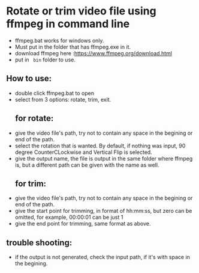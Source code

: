 # Rotate or trim video file using ffmpeg in command line
- ffmpeg.bat works for windows only.
- Must put in the folder that has ffmpeg.exe in it.
- download ffmpeg here :https://www.ffmpeg.org/download.html
- put in ` bin` folder to use.


## How to use:
- double click ffmpeg.bat to open
- select from 3 options: rotate, trim, exit.
  ## for rotate:
- give the video file's path, try not to contain any space in the begining or end of the path.
- select the rotation that is wanted. By default, if nothing was input, 90 degree CounterCLockwise and Vertical Flip is selected.
- give the output name, the file is output in the same folder where ffmpeg is, but a different path can be given with the name as well.
  ## for trim:
- give the video file's path, try not to contain any space in the begining or end of the path.
- give the start point for trimming, in format of hh:mm:ss, but zero can be omitted, for example, 00:00:01 can be just 1
- give the end point for trimming, same format as above.

## trouble shooting:
- if the output is not generated, check the input path, if it's with space in the begining.
